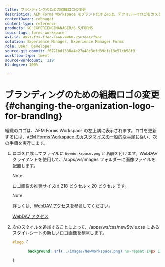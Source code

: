 ```yaml
---
title: ブランディングのための組織ロゴの変更
description: AEM Forms Workspace をブランド化するには、デフォルトのロゴをカスタマイズして組織のロゴを提供します。
contentOwner: robhagat
content-type: reference
products: SG_EXPERIENCEMANAGER/6.5/FORMS
topic-tags: forms-workspace
exl-id: 49572f2a-f3ec-4ee6-98b8-2563de1cf96c
solution: Experience Manager, Experience Manager Forms
role: User, Developer
source-git-commit: f6771bd1338a4e27a48c3efd39efe18e57cb98f9
workflow-type: tm+mt
source-wordcount: '119'
ht-degree: 100%

---
```


# ブランディングのための組織ロゴの変更 {#changing-the-organization-logo-for-branding}

組織のロゴは、AEM Forms Workspace の左上隅に表示されます。ロゴを更新するには、[AEM Forms Workspace のカスタマイズの一般的な手順](/help/forms/using/generic-steps-html-workspace-customization.md#generic-steps-for-html-workspace-customization)に従い、次の手順を実行します。

1. ロゴを作成してファイルに `NewWorkspace.png` と名前を付けます。WebDAV クライアントを使用して、/apps/ws/images フォルダーに画像ファイルを配置します。

   >[!NOTE]
   >
   >ロゴ画像の推奨サイズは 218 ピクセル × 20 ピクセル です。

   >[!NOTE]
   >
   >詳しくは、[WebDAV アクセス](https://experienceleague.adobe.com/docs/experience-manager-65/administering/contentmanagement/webdav-access.html?lang=ja)を参照してください。

   [WebDAV アクセス](https://experienceleague.adobe.com/docs/experience-manager-65/administering/contentmanagement/webdav-access.html?lang=ja)

1. 次のスタイルを追加することによって、/apps/ws/css/newStyle.css にあるスタイルシートの新しいロゴ画像を参照します。

   ```css
   #logo {
   
          background: url(../images/NewWorkspace.png) no-repeat 14px 11px;
   
   }
   ```
